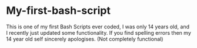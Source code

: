 # My-first-bash-script
This is one of my first Bash Scripts ever coded, I was only 14 years old, and I recently just updated some functionality. If you find spelling errors then my 14 year old self sincerely apologises. (Not completely functional)
